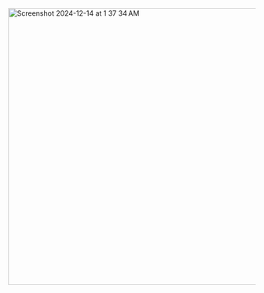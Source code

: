 <img width="564" alt="Screenshot 2024-12-14 at 1 37 34 AM" src="https://github.com/user-attachments/assets/b4cc35c8-96ff-4be8-be6a-30b55f2abe1a" />
